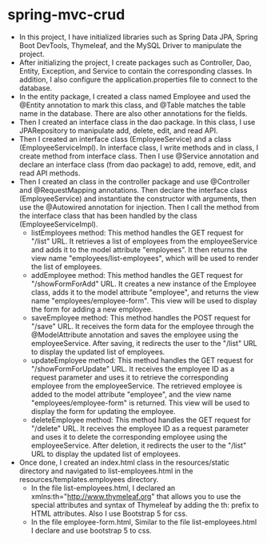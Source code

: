 # spring-mvc-crud
- In this project, I have initialized libraries such as Spring Data JPA, Spring Boot DevTools, Thymeleaf, and the MySQL Driver to manipulate the project. 
- After initializing the project, I create packages such as Controller, Dao, Entity, Exception, and Service to contain the corresponding classes. In addition, I also configure the application.properties file to connect to the database. 
- In the entity package, I created a class named Employee and used the @Entity annotation to mark this class, and @Table matches the table name in the database. There are also other annotations for the fields.
- Then I created an interface class in the dao package. In this class, I use JPARepository to manipulate add, delete, edit, and read API.
- Then I created an interface class (EmployeeService) and a class (EmployeeServiceImpl). In interface class, I write methods and in class, I create method from interface class. Then I use @Service annotation and declare an interface class (from dao package) to add, remove, edit, and read API methods. 
- Then I created an class in the controller package and use  @Controller and @RequestMapping annotations. Then declare the interface class (EmployeeService) and instantiate the constructor with arguments, then use the @Autowired annotation for injection. Then I call the method from the interface class that has been handled by the class (EmployeeServiceImpl).
   + listEmployees method: This method handles the GET request for "/list" URL. It retrieves a list of employees from the employeeService and adds it to the model attribute "employees". It then returns the view name "employees/list-employees", which will be used to render the list of employees.
   + addEmployee method: This method handles the GET request for "/showFormForAdd" URL. It creates a new instance of the Employee class, adds it to the model attribute "employee", and returns the view name "employees/employee-form". This view will be used to display the form for adding a new employee.
   + saveEmployee method: This method handles the POST request for "/save" URL. It receives the form data for the employee through the @ModelAttribute annotation and saves the employee using the employeeService. After saving, it redirects the user to the "/list" URL to display the updated list of employees.
   + updateEmployee method: This method handles the GET request for "/showFormForUpdate" URL. It receives the employee ID as a request parameter and uses it to retrieve the corresponding employee from the employeeService. The retrieved employee is added to the model attribute "employee", and the view name "employees/employee-form" is returned. This view will be used to display the form for updating the employee.
   + deleteEmployee method: This method handles the GET request for "/delete" URL. It receives the employee ID as a request parameter and uses it to delete the corresponding employee using the employeeService. After deletion, it redirects the user to the "/list" URL to display the updated list of employees.
- Once done, I created an index.html class in the resources/static directory and navigated to list-employees.html in the resources/templates.employees directory.
   + In the file list-employees.html, I declared an xmlns:th="http://www.thymeleaf.org" that allows you to use the special attributes and syntax of Thymeleaf by adding the th: prefix to HTML attributes. Also I use Bootstrap 5 for css.
   + In the file employee-form.html, Similar to the file list-employees.html I declare and use bootstrap 5 to css.

